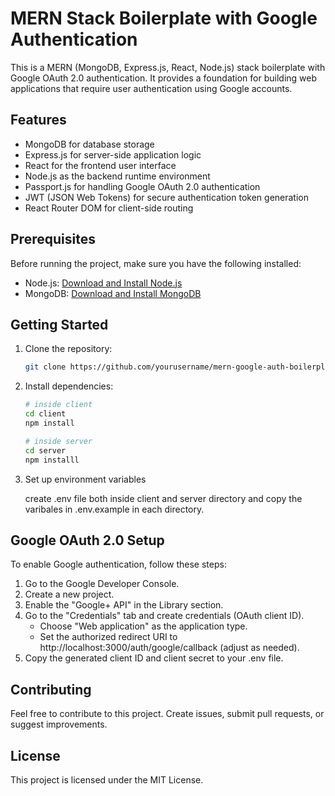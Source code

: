 # MERN Stack Boilerplate with Google Authentication

This is a MERN (MongoDB, Express.js, React, Node.js) stack boilerplate with Google OAuth 2.0 authentication. It provides a foundation for building web applications that require user authentication using Google accounts.

## Features

- MongoDB for database storage
- Express.js for server-side application logic
- React for the frontend user interface
- Node.js as the backend runtime environment
- Passport.js for handling Google OAuth 2.0 authentication
- JWT (JSON Web Tokens) for secure authentication token generation
- React Router DOM for client-side routing

## Prerequisites

Before running the project, make sure you have the following installed:

- Node.js: [Download and Install Node.js](https://nodejs.org/)
- MongoDB: [Download and Install MongoDB](https://www.mongodb.com/try/download/community)

## Getting Started

1. Clone the repository:

   ```bash
   git clone https://github.com/yourusername/mern-google-auth-boilerplate.git
   ```

2. Install dependencies:

   ```bash
   # inside client
   cd client
   npm install
   ```

   ```bash
   # inside server
   cd server
   npm installl
   ```

3. Set up environment variables

   create .env file both inside client and server directory and copy the varibales in .env.example in each directory.

## Google OAuth 2.0 Setup

To enable Google authentication, follow these steps:

1. Go to the Google Developer Console.
2. Create a new project.
3. Enable the "Google+ API" in the Library section.
4. Go to the "Credentials" tab and create credentials (OAuth client ID).
   - Choose "Web application" as the application type.
   - Set the authorized redirect URI to http://localhost:3000/auth/google/callback (adjust as needed).
5. Copy the generated client ID and client secret to your .env file.

## Contributing

Feel free to contribute to this project. Create issues, submit pull requests, or suggest improvements.

## License

This project is licensed under the MIT License.
